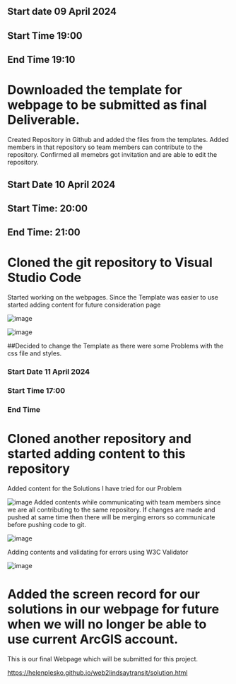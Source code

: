 ## Start date 09 April 2024
## Start Time 19:00 
## End Time 19:10 
# Downloaded the template for webpage to be submitted as final Deliverable.
Created Repository in Github and added the files from the templates.
Added members in that repository so team members can contribute to the repository. 
Confirmed all memebrs got invitation and are able to edit the repository.

## Start Date 10 April 2024
## Start Time: 20:00  
## End Time: 21:00

# Cloned the git repository to Visual Studio Code 
Started working on the webpages.
Since the Template was easier to use started adding content for future consideration page

![image](https://github.com/SharmilaW/Technical_Log/assets/146375906/788f2121-be3a-4524-b0de-538513564db5)

![image](https://github.com/SharmilaW/Technical_Log/assets/146375906/4c5cfcfd-576c-49b2-b1de-96648d44ae9e)


##Decided to change the Template as there were some Problems with the css file and styles.

### Start Date 11 April 2024
### Start Time 17:00 
### End Time 

# Cloned another repository and started adding content to this repository

Added content for the Solutions I have tried for our Problem

![image](https://github.com/SharmilaW/Technical_Log/assets/146375906/c0034c02-7f9f-43d2-bd3f-aab7070d918b)
 Added contents while communicating with team members since we are all contributing to the same repository.
 If changes are made  and pushed at same time then there will be merging errors so communicate before pushing code to git.
 
![image](https://github.com/SharmilaW/Technical_Log/assets/146375906/ca4f362d-5de5-40d9-be55-648f6e96f5a7)


Adding contents and validating for errors using W3C Validator

![image](https://github.com/SharmilaW/Technical_Log/assets/146375906/956a3729-cde8-4e67-b9e9-01f866b9d88e)

# Added the screen record for our solutions in our webpage for future when we will no longer be able to use current ArcGIS account.
This is our final Webpage which will be submitted for this project. 

https://helenplesko.github.io/web2lindsaytransit/solution.html



